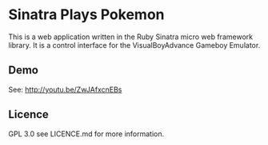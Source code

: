 # Sinatra Plays Pokemon
This is a web application written in the Ruby Sinatra micro web framework library. It is a
control interface for the VisualBoyAdvance Gameboy Emulator.

## Demo
See: http://youtu.be/ZwJAfxcnEBs

## Licence
GPL 3.0 see LICENCE.md for more information.
